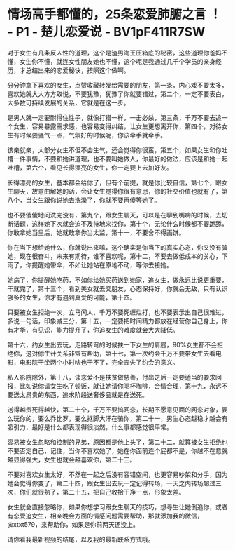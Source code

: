 # 情场高手都懂的，25条恋爱肺腑之言 ！ - P1 - 楚儿恋爱说 - BV1pF411R7SW

对于女生有几条反人性的道理，这个是渣男海王压箱底的秘密，这些道理你爸妈不懂，女生你不懂，就连女性朋友她也不懂，这个呢是我通过几千个学员的亲身经历，才总结出来的恋爱秘诀，按照这个做啊。

分分钟拿下喜欢的女生，点赞收藏转发给需要的朋友，第一条，内心戏不要太多，喜欢她就大大方方取悦，不要犹豫，犹豫了你就要错过，第二个，一定不要表白，大多数可持续发展的关系，它就是在这一步。

是男人就一定要耐得住性子，就像打猎一样，一击必杀，第三条，千万不要去追一个女生，容易暴露需求感，也容易变得纠结，让女生更想离开你，第四个，对待女生有时候要骚气一点，气氛好的时候呢，你该牵手就牵手。

该亲就亲，大部分女生不但不会生气，还会觉得你很蛮，第五个，如果女生和你吐槽一件事情，不要和她讲道理，也不要叫她做人，你最好的做法，应该是和她一起吐槽，第六个，看见长得漂亮的女生，你一定要上去加好友。

长得漂亮的女生，基本都会给你了，但有个前提，就是你比较自信，第七个，跟女生聊天，故意曲解她的话，会让女生觉得你很有意思，你的社交价值也就有了，第八个，当女生跟你说她去洗澡了，你就不要再傻等她了。

也不要傻傻地问洗完没有，第九个，跟女生聊天，可以是在聊到嘴嗨的时候，去切断话题，这样她下次就会迫不及待地来找你，第十个，无论什么时候都不要跪舔，你敢拿她当皇后，她就敢拿你当太监，第十一，不要舍不得画饼。

你在当下想给她什么，你就说出来嘛，这个确实是你当下的真实心态，你又没有骗她，现在很奋斗，未来有期待，谁不喜欢呢，第十二，不要去做低成本的关心，下雨了，你提醒她带伞，不如让她站在原地不动，等你去接她。

她病了，你提醒她吃药，不如你给她买药送到她家，追女生，做永远比说更重要，干就完了，第十三个，看到美女就去交朋友，心态保持好，你就会无敌，只有认识够多的女生，你才有遇到真爱的可能，第十四。

只要被女生拒绝一次，立马闪人，千万不要死缠烂打，也不要表示出自己很难过，多说一句话，印象减三分，第十五，一定要把时间精力都放在经营你自己身上，你有才华，有见识，能力提升了，你追女生的难度就会大大降低。

第十六，约女生出去玩，走路转弯的时候扶一下女生的肩膀，90%女生都不会拒绝你，这对你生计关系非常有帮助，第十七，第一次约会千万不要带女生去看电影，电影院干坐两个小时啥也干不了，完全丧失了约会的意义。

私人影院除外，第十八，谈恋爱不是扶贫做慈善，付出之后一定要适当的要求回报，比如说你请女生吃了顿饭，就让她请你喝杯咖啡，合情合理，第十九，永远不要送太昂贵的东西，追求阶段送奢侈品就是在送死。

送得越贵死得越快，第二十个，千万不要搞网恋，长期不愿意见面的网恋对象，要么玩你的，要么乔比罗，要么抠脚大汗在骗你，第二十一，男生心态越稳才越会有吸引力，最好是什么都表现得很淡然，什么事都感觉很平常。

容易被女生忽略和控制的兄弟，原因都是他上头了，第二十二，就算被女生拒绝也不要否定自己，记住，当你不喜欢她了，她在你面前连个屁都不是，你越不在意就越显得强大，女生也就会越喜欢你，第二十三。

不要对喜欢女生太好，不然在一起之后没有容错空间，也更容易吵架和分手，因为她会觉得你变了，第二十四，跟女生出去玩一定记得转场，一天之内转场超过三次，你们就很熟了，第二十五，把自己收拾干净一点，形象太差。

女生就会直接忽略你，如果你想学习跟女生聊天的技巧，想寻生让她倒追你，或者有恋爱追女生，相亲晚会方面的情感问题需要帮助，那就添加我的微信，@xtxt579，来帮助你，如果是你前两天还没上。

请你看我最新视频的结尾，以及我的最新联系方式哦。